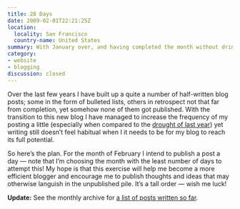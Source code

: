 ```yaml
---
title: 28 Days
date: 2009-02-01T22:21:25Z
location:
  locality: San Francisco
  country-name: United States
summary: With January over, and having completed the month without drinking coffee, so on to February and a far more ambitious challenge.
category:
- website
- blogging
discussion: closed
---
```

Over the last few years I have built up a quite a number of half-written blog posts; some in the form of bulleted lists, others in retrospect not that far from completion, yet somehow none of them got published. With the transition to this new blog I have managed to increase the frequency of my posting a little (especially when compared to the [drought of last year][1]) yet writing still doesn’t feel habitual when I it needs to be for my blog to reach its full potential.

So here’s the plan. For the month of February I intend to publish a post a day — note that I’m choosing the month with the least number of days to attempt this! My hope is that this exercise will help me become a more efficient blogger and encourage me to publish thoughts and ideas that may otherwise languish in the unpublished pile. It’s a tall order — wish me luck!

**Update:** See the monthly archive for [a list of posts written so far][2].

[1]: /2008/
[2]: /2009/02/
